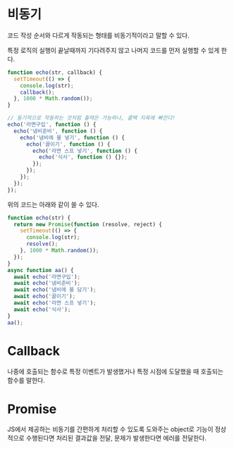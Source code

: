 # 비동기
코드 작성 순서와 다르게 작동되는 형태를 비동기적이라고 말할 수 있다.

특정 로직의 실행이 끝날때까지 기다려주지 않고 나머지 코드를 먼저 실행할 수 있게 한다.
```js
function echo(str, callback) {
  setTimeout(() => {
    console.log(str);
    callback();
  }, 1000 * Math.random());
}

// 동기적으로 작동하는 것처럼 출력은 가능하나, 콜백 지옥에 빠진다!
echo('라면구입', function () {
  echo('냄비준비', function () {
    echo('냄비에 물 넣기', function () {
      echo('끓이기', function () {
        echo('라면 스프 넣기', function () {
          echo('식사', function () {});
        });
      });
    });
  });
});
```
위의 코드는 아래와 같이 쓸 수 있다.
```js
function echo(str) {
  return new Promise(function (resolve, reject) {
    setTimeout(() => {
      console.log(str);
      resolve();
    }, 1000 * Math.random());
  });
}
async function aa() {
  await echo('라면구입');
  await echo('냄비준비');
  await echo('냄비에 물 담기');
  await echo('끓이기');
  await echo('라면 스프 넣기');
  await echo('식사');
}
aa();
```


# Callback

나중에 호출되는 함수로
특정 이벤트가 발생했거나 특정 시점에 도달했을 때 호출되는 함수를 말한다.

 # Promise
JS에서 제공하는 비동기를 간편하게 처리할 수 있도록 도와주는 object로 기능이 정상적으로 수행된다면 처리된 결과값을 전달, 문제가 발생한다면 에러를 전달한다.